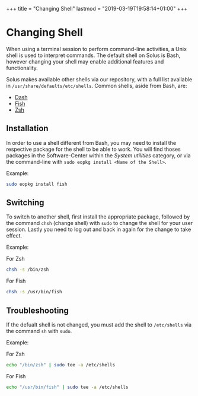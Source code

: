 +++
title = "Changing Shell"
lastmod = "2019-03-19T19:58:14+01:00"
+++
# Changing Shell

When using a terminal session to perform command-line activities, a Unix shell is used to interpret commands. The default shell on Solus is Bash, however changing your shell may enable additional features and functionality.

Solus makes available other shells via our repository, with a full list available in `/usr/share/defaults/etc/shells`. Common shells, aside from Bash, are:

- [Dash](http://gondor.apana.org.au/~herbert/dash/)
- [Fish](https://fishshell.com/)
- [Zsh](http://zsh.sourceforge.net/)

## Installation

In order to use a shell different from Bash, you may need to install the respective package for the shell to be able to work. You will find thoses packages in the Software-Center within the *System utilities* category, or via the command-line with `sudo eopkg install <Name of the Shell>`.

Example:

``` bash
sudo eopkg install fish
```

## Switching

To switch to another shell, first install the appropriate package, followed by the command `chsh` (change shell) with `sudo` to change the shell for your user session. Lastly you need to log out and back in again for the change to take effect.

Example:

For Zsh

``` bash
chsh -s /bin/zsh
```
For Fish

``` bash
chsh -s /usr/bin/fish
```

## Troubleshooting

If the defualt shell is not changed, you must add the shell to `/etc/shells` via the command `sh` with `sudo`.

Example:

For Zsh

``` bash
echo "/bin/zsh" | sudo tee -a /etc/shells
```

For Fish

``` bash
echo "/usr/bin/fish" | sudo tee -a /etc/shells
```
